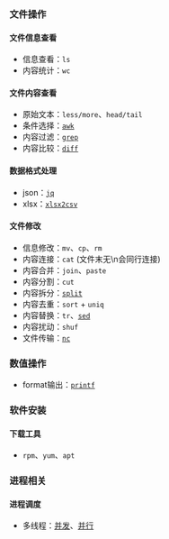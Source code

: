 ### 文件操作

#### 文件信息查看

- 信息查看：`ls`
- 内容统计：`wc`

#### 文件内容查看

- 原始文本：`less/more`、`head/tail`
- 条件选择：[`awk`](file_related/awk.md)
- 内容过滤：[`grep`](file_related/grep/#grep)
- 内容比较：[`diff`](file_related/diff)

#### 数据格式处理

- json：[`jq`](file_related/jq)
- xlsx：[`xlsx2csv`]()

#### 文件修改

- 信息修改：`mv`、`cp`、`rm`
- 内容连接：`cat` (文件末无\n会同行连接)
- 内容合并：`join`、`paste`
- 内容分割：`cut`
- 内容拆分：[`split`](file_related/split)
- 内容去重：`sort` + `uniq`
- 内容替换：`tr`、[`sed`](file_related/sed)
- 内容扰动：`shuf`
- 文件传输：[`nc`](file_related/nc)

### 数值操作

- format输出：[`printf`](numeric_operation/printf.md)

### 软件安装

#### 下载工具

- `rpm`、`yum`、`apt`

### 进程相关

#### 进程调度

- 多线程：[并发](process_scheduling/concurrent.md)、[并行](process_scheduling/parallel.md)
